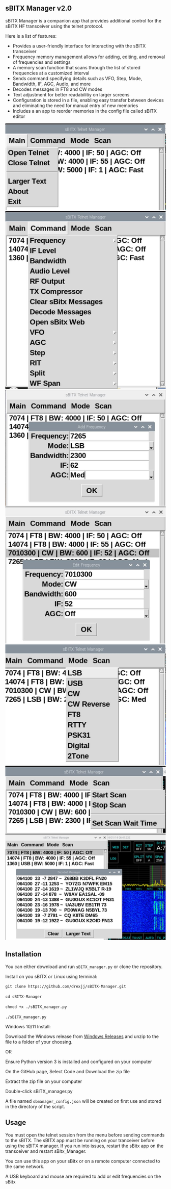 sBITX Manager v2.0
--------------------------------

sBITX Manager is a companion app that provides additional control for the sBITX HF transceiver using the telnet protocol. 

Here is a list of features:
- Provides a user-friendly interface for interacting with the sBITX transceiver
- Frequency memory management allows for adding, editing, and removal of frequencies and settings
- A memory scan function that scans through the list of stored frequencies at a customized interval
- Sends command specifying details such as VFO, Step, Mode, Bandwidth, IF, AGC, Audio, and more
- Decodes messages in FT8 and CW modes
- Text adjustment for better readabilitiy on larger screens
- Configuration is stored in a file, enabling easy transfer between devices and eliminating the need for manual entry of new memories
- Includes a an app to reorder memories in the config file called sBITX editor

![Alt text](images/sbitx-manager1.JPG)
![Alt text](images/sbitx-manager2.JPG)
![Alt text](images/sbitx-manager3.JPG)
![Alt text](images/sbitx-manager4.JPG)
![Alt text](images/sbitx-manager5.JPG)
![Alt text](images/sbitx-manager6.JPG)
![Alt text](images/sbitx-manager7.JPG)


Installation
-----

You can either download and run ```sBITX_manager.py``` or clone the repository.

Install on you sBITX or Linux using terminal:
```
git clone https://github.com/drexjj/sBITX-Manager.git

cd sBITX-Manager

chmod +x ./sBITX_manager.py

./sBITX_manager.py

```

Windows 10/11 Install:

Download the Windows release from [Windows Releases](https://github.com/drexjj/sBITX-Manager/releases/tag/Windows) and unzip to the file to a folder of your choosing.

OR

Ensure Python version 3 is installed and configured on your computer

On the GitHub page, Select Code and Download the zip file

Extract the zip file on your computer

Double-click sBITX_manager.py


A file named `sbmanager_config.json` will be created on first use and stored in the directory of the script.



Usage
-----

You must open the telnet session from the menu before sending commands to the sBITX. The sBITX app must be running on your tranceiver before using the sBITX manager.
If you run into issues, restart the sBitx app on the transceiver and restart sBitx_Manager.

You can use this app on your sBitx or on a remote computer connected to the same network.

A USB keyboard and mouse are required to add or edit frequencies on the sBitx
